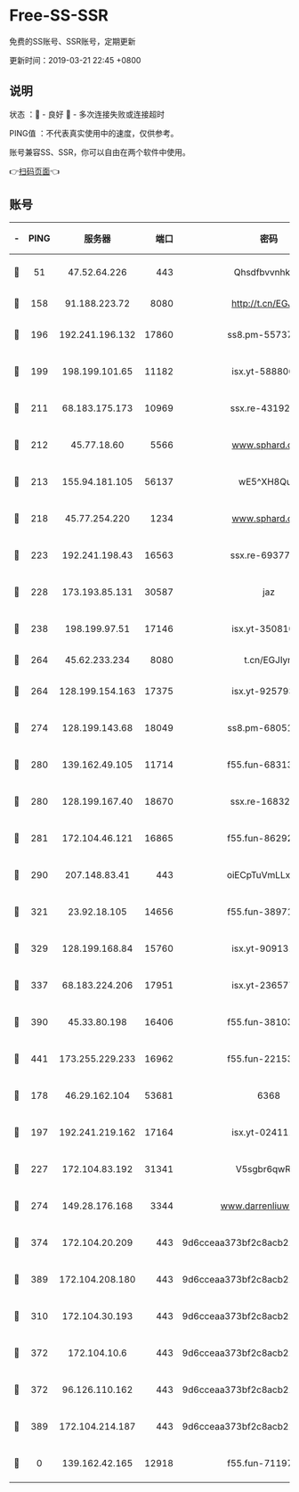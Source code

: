 # Free-SS-SSR

免费的SS账号、SSR账号，定期更新

更新时间：2019-03-21 22:45 +0800

## 说明

状态     ：🙂 - 良好 🙁 - 多次连接失败或连接超时

PING值   ：不代表真实使用中的速度，仅供参考。

账号兼容SS、SSR，你可以自由在两个软件中使用。

👉[扫码页面](https://liesauer.github.io/Free-SS-SSR/)👈

## 账号

|-|PING|服务器|端口|密码|加密方式|区域|
|:----:|:----:|:-----:|-----:|:----:|:----:|:----:|
|🙂|51|47.52.64.226|443|Qhsdfbvvnhkm1|aes-256-cfb|HK|
|🙂|158|91.188.223.72|8080|http://t.cn/EGJIyrl|rc4-md5|RU|
|🙂|196|192.241.196.132|17860|ss8.pm-55737641|aes-256-cfb|US|
|🙂|199|198.199.101.65|11182|isx.yt-58880075|aes-256-cfb|US|
|🙂|211|68.183.175.173|10969|ssx.re-43192061|aes-256-cfb|US|
|🙂|212|45.77.18.60|5566|www.sphard.com|aes-256-cfb|JP|
|🙂|213|155.94.181.105|56137|wE5^XH8Quw|aes-256-cfb|US|
|🙂|218|45.77.254.220|1234|www.sphard.com|aes-256-cfb|SG|
|🙂|223|192.241.198.43|16563|ssx.re-69377948|aes-256-cfb|US|
|🙂|228|173.193.85.131|30587|jaz|aes-256-cfb|US|
|🙂|238|198.199.97.51|17146|isx.yt-35081098|aes-256-cfb|US|
|🙂|264|45.62.233.234|8080|t.cn/EGJIyrl|rc4-md5|CA|
|🙂|264|128.199.154.163|17375|isx.yt-92579353|aes-256-cfb|SG|
|🙂|274|128.199.143.68|18049|ss8.pm-68051227|aes-256-cfb|SG|
|🙂|280|139.162.49.105|11714|f55.fun-68313029|aes-256-cfb|SG|
|🙂|280|128.199.167.40|18670|ssx.re-16832258|aes-256-cfb|SG|
|🙂|281|172.104.46.121|16865|f55.fun-86292615|aes-256-cfb|SG|
|🙂|290|207.148.83.41|443|oiECpTuVmLLxk4Ts|aes-256-cfb|AU|
|🙂|321|23.92.18.105|14656|f55.fun-38971155|aes-256-cfb|US|
|🙂|329|128.199.168.84|15760|isx.yt-90913173|aes-256-cfb|SG|
|🙂|337|68.183.224.206|17951|isx.yt-23657794|aes-256-cfb|SG|
|🙂|390|45.33.80.198|16406|f55.fun-38103028|aes-256-cfb|US|
|🙂|441|173.255.229.233|16962|f55.fun-22153074|aes-256-cfb|US|
|🙂|178|46.29.162.104|53681|6368|aes-256-ctr|RU|
|🙂|197|192.241.219.162|17164|isx.yt-02411127|aes-256-cfb|US|
|🙂|227|172.104.83.192|31341|V5sgbr6qwRg1|aes-256-cfb|JP|
|🙂|274|149.28.176.168|3344|www.darrenliuwei.com|aes-256-cfb|AU|
|🙂|374|172.104.20.209|443|9d6cceaa373bf2c8acb22e60b6a58be6|aes-256-cfb|US|
|🙂|389|172.104.208.180|443|9d6cceaa373bf2c8acb22e60b6a58be6|aes-256-cfb|US|
|🙁|310|172.104.30.193|443|9d6cceaa373bf2c8acb22e60b6a58be6|aes-256-cfb|US|
|🙁|372|172.104.10.6|443|9d6cceaa373bf2c8acb22e60b6a58be6|aes-256-cfb|US|
|🙁|372|96.126.110.162|443|9d6cceaa373bf2c8acb22e60b6a58be6|aes-256-cfb|US|
|🙁|389|172.104.214.187|443|9d6cceaa373bf2c8acb22e60b6a58be6|aes-256-cfb|US|
|🙁|0|139.162.42.165|12918|f55.fun-71197763|aes-256-cfb|SG|
